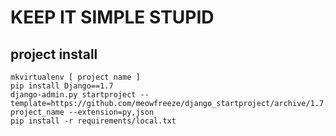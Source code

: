 # KEEP IT SIMPLE STUPID

## project install

    mkvirtualenv [ project name ]
    pip install Django==1.7
    django-admin.py startproject --template=https://github.com/meowfreeze/django_startproject/archive/1.7.x.zip project_name --extension=py,json
    pip install -r requirements/local.txt
